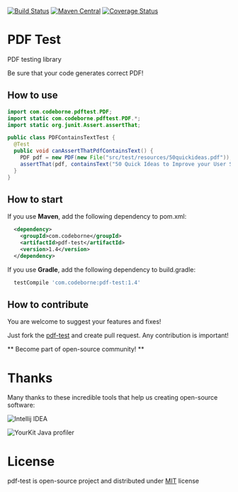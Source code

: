[![Build Status](https://travis-ci.org/codeborne/pdf-test.svg?branch=master)](https://travis-ci.org/codeborne/pdf-test)
[![Maven Central](https://maven-badges.herokuapp.com/maven-central/com.codeborne/pdf-test/badge.svg)](https://maven-badges.herokuapp.com/maven-central/com.codeborne/pdf-test)
[![Coverage Status](https://coveralls.io/repos/github/codeborne/pdf-test/badge.svg?branch=master)](https://coveralls.io/github/codeborne/pdf-test?branch=master)

# PDF Test
PDF testing library

Be sure that your code generates correct PDF!

## How to use

```java
import com.codeborne.pdftest.PDF;
import static com.codeborne.pdftest.PDF.*;
import static org.junit.Assert.assertThat;

public class PDFContainsTextTest {
  @Test
  public void canAssertThatPdfContainsText() {
    PDF pdf = new PDF(new File("src/test/resources/50quickideas.pdf"));
    assertThat(pdf, containsText("50 Quick Ideas to Improve your User Stories"));
  }
}
```


## How to start

If you use **Maven**, add the following dependency to pom.xml:

```xml
  <dependency>
    <groupId>com.codeborne</groupId>
    <artifactId>pdf-test</artifactId>
    <version>1.4</version>
  </dependency>
```

If you use **Gradle**, add the following dependency to build.gradle:

```groovy
  testCompile 'com.codeborne:pdf-test:1.4'
```

## How to contribute

You are welcome to suggest your features and fixes!

Just fork the [pdf-test](https://github.com/codeborne/pdf-test) and create pull request. 
Any contribution is important!

** Become part of open-source community! **

# Thanks

Many thanks to these incredible tools that help us creating open-source software:

![Intellij IDEA](http://store.softline.ru/uploads/resizer/allsoft_2231598/2231598_Scale_120x120.png)

![YourKit Java profiler](http://selenide.org/images/yourkit.png)

# License
pdf-test is open-source project and distributed under [MIT](http://choosealicense.com/licenses/mit/) license
